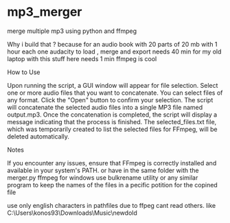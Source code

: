 # mp3_merger
merge multiple mp3 using python and ffmpeg

Why i build that ?
because for an audio book with 20 parts of 20 mb with 1 hour each one audacity to load , merge and export needs 40 min for my old laptop with this stuff here needs 1 min 
ffmpeg is cool

How to Use

   Upon running the script, a GUI window will appear for file selection.
    Select one or more audio files that you want to concatenate. You can select files of any format.
    Click the "Open" button to confirm your selection.
    The script will concatenate the selected audio files into a single MP3 file named output.mp3.
    Once the concatenation is completed, the script will display a message indicating that the process is finished.
    The selected_files.txt file, which was temporarily created to list the selected files for FFmpeg, will be deleted automatically.

Notes

   If you encounter any issues, ensure that FFmpeg is correctly installed and available in your system's PATH. or have in the same folder with the merger.py ffmpeg for windows
    use bulkrename utility or any similar program to keep the names of the files in a pecific potition for the copined file

   use only english characters  in pathfiles due to ffpeg cant read others. like 
C:\Users\konos93\Downloads\Music\newdold
